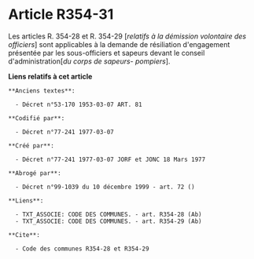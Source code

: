 # Article R354-31

Les articles R. 354-28 et R. 354-29 [*relatifs à la démission volontaire des officiers*] sont applicables à la demande de
résiliation d'engagement présentée par les sous-officiers et sapeurs devant le conseil d'administration[*du corps de sapeurs-
pompiers*].

**Liens relatifs à cet article**

	**Anciens textes**:

	  - Décret n°53-170 1953-03-07 ART. 81

	**Codifié par**:

	  - Décret n°77-241 1977-03-07

	**Créé par**:

	  - Décret n°77-241 1977-03-07 JORF et JONC 18 Mars 1977

	**Abrogé par**:

	  - Décret n°99-1039 du 10 décembre 1999 - art. 72 ()

	**Liens**:

	  - TXT_ASSOCIE: CODE DES COMMUNES. - art. R354-28 (Ab)
	  - TXT_ASSOCIE: CODE DES COMMUNES. - art. R354-29 (Ab)

	**Cite**:

	  - Code des communes R354-28 et R354-29
